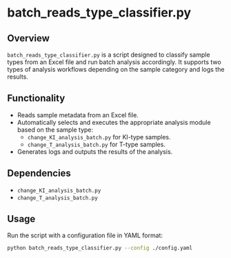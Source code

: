 # batch_reads_type_classifier.py

## Overview

`batch_reads_type_classifier.py` is a script designed to classify sample types from an Excel file and run batch analysis accordingly. It supports two types of analysis workflows depending on the sample category and logs the results.

## Functionality

- Reads sample metadata from an Excel file.
- Automatically selects and executes the appropriate analysis module based on the sample type:
  - `change_KI_analysis_batch.py` for KI-type samples.
  - `change_T_analysis_batch.py` for T-type samples.
- Generates logs and outputs the results of the analysis.

## Dependencies

- `change_KI_analysis_batch.py`
- `change_T_analysis_batch.py`

## Usage

Run the script with a configuration file in YAML format:

```bash
python batch_reads_type_classifier.py --config ./config.yaml
